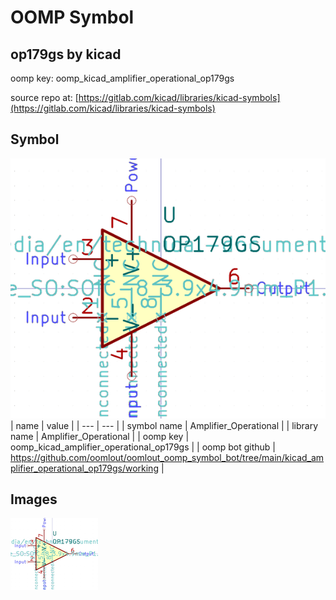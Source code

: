# OOMP Symbol  
## op179gs  by kicad  
  
oomp key: oomp_kicad_amplifier_operational_op179gs  
  
source repo at: [https://gitlab.com/kicad/libraries/kicad-symbols](https://gitlab.com/kicad/libraries/kicad-symbols)  
## Symbol  
  
[![working.png](working_600.png)](working.png)  
| name | value | 
| --- | --- | 
| symbol name | Amplifier_Operational | 
| library name | Amplifier_Operational | 
| oomp key | oomp_kicad_amplifier_operational_op179gs | 
| oomp bot github | https://github.com/oomlout/oomlout_oomp_symbol_bot/tree/main/kicad_amplifier_operational_op179gs/working | 
## Images  
  
[![working.png](working_140.png)](working.png)  
